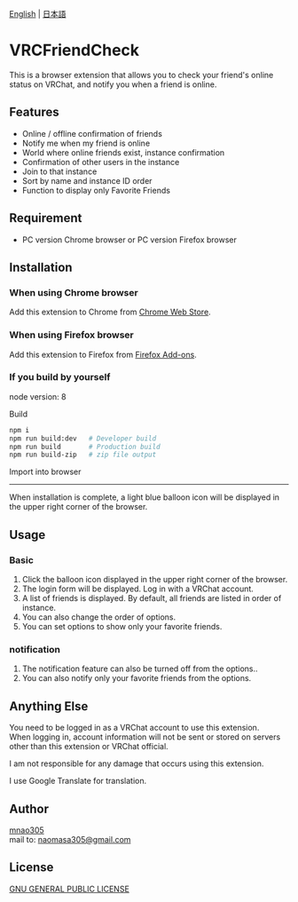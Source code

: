 [English](README.md) | [日本語](README.ja.md)

# VRCFriendCheck

This is a browser extension that allows you to check your friend's online status on VRChat, and notify you when a friend is online.

## Features

- Online / offline confirmation of friends
- Notify me when my friend is online
- World where online friends exist, instance confirmation
- Confirmation of other users in the instance
- Join to that instance
- Sort by name and instance ID order
- Function to display only Favorite Friends

## Requirement

- PC version Chrome browser or PC version Firefox browser

## Installation
### When using Chrome browser
Add this extension to Chrome from  [Chrome Web Store](https://chrome.google.com/webstore/detail/vrcfriendcheck/fkhfmlkfiaafmoaobaofhldnlgapekhl).

### When using Firefox browser
Add this extension to Firefox from [Firefox Add-ons](https://addons.mozilla.org/ja/firefox/addon/vrcfriendcheck/).

### If you build by yourself
node version: 8

Build
```sh
npm i
npm run build:dev   # Developer build
npm run build       # Production build
npm run build-zip   # zip file output
```

Import into browser

---
When installation is complete, a light blue balloon icon will be displayed in the upper right corner of the browser.

## Usage

### Basic
1. Click the balloon icon displayed in the upper right corner of the browser.
2. The login form will be displayed. Log in with a VRChat account.
3. A list of friends is displayed. By default, all friends are listed in order of instance.
4. You can also change the order of options.
5. You can set options to show only your favorite friends.

### notification
1. The notification feature can also be turned off from the options..
2. You can also notify only your favorite friends from the options.

## Anything Else

You need to be logged in as a VRChat account to use this extension.  
When logging in, account information will not be sent or stored on servers other than this extension or VRChat official.

I am not responsible for any damage that occurs using this extension.

I use Google Translate for translation.

## Author

[mnao305](https://twitter.com/mnao_305)  
mail to: naomasa305@gmail.com

## License

[GNU GENERAL PUBLIC LICENSE](LICENSE)